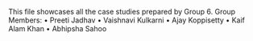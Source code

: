 This file showcases all the case studies prepared by Group 6. 
Group Members:
	• Preeti Jadhav
	• Vaishnavi Kulkarni
	• Ajay Koppisetty
	• Kaif Alam Khan
	• Abhipsha Sahoo


